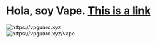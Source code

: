 <h1>Hola, soy Vape. <a href="https://vpguard.xyz/vape" target="_blank">This is a link</a></h1>
<img alt="https://vpguard.xyz" src="https://media.discordapp.net/attachments/998338855629488289/1036427106156032061/vapebanner.png">
<br>

<img class="center" alt="https://vpguard.xyz/vape" src="https://media.discordapp.net/attachments/998338855629488289/1036432529118474380/unknown.png?width=1346&height=676">
